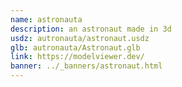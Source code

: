 ```yaml
---
name: astronauta
description: an astronaut made in 3d
usdz: autronauta/astronaut.usdz
glb: autronauta/Astronaut.glb
link: https://modelviewer.dev/
banner: ../_banners/astronaut.html
---
```

